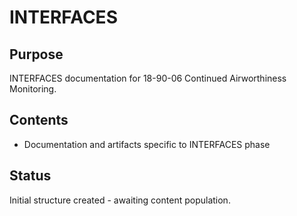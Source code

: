 # INTERFACES

## Purpose
INTERFACES documentation for 18-90-06 Continued Airworthiness Monitoring.

## Contents
- Documentation and artifacts specific to INTERFACES phase

## Status
Initial structure created - awaiting content population.
